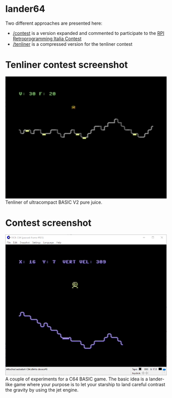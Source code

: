 # lander64
Two different approaches are presented here:
* [/contest](https://github.com/rosdec/lander64/tree/682a58ec4615d1c8423156b8a806cc686a9597c1/contest) is a version expanded and commented to participate to the [RPI Retroprogramming Italia Contest](https://www.facebook.com/groups/retroprogramming/)
* [/tenliner](https://github.com/rosdec/lander64/tree/682a58ec4615d1c8423156b8a806cc686a9597c1/tenliner) is a compressed version for the tenliner contest

# Tenliner contest screenshot
![Tenliner Contest](https://github.com/rosdec/lander64/blob/master/tenliner/tenlander.screenshot.png)
Tenliner of ultracompact BASIC V2 pure juice.

# Contest screenshot
![RPI Contest](https://github.com/rosdec/lander64/blob/682a58ec4615d1c8423156b8a806cc686a9597c1/contest/lander64.screenshot.png)
A couple of experiments for a C64 BASIC game. The basic idea is a lander-like game where your purpose is to let your starship to land careful contrast the gravity by using the jet engine.



